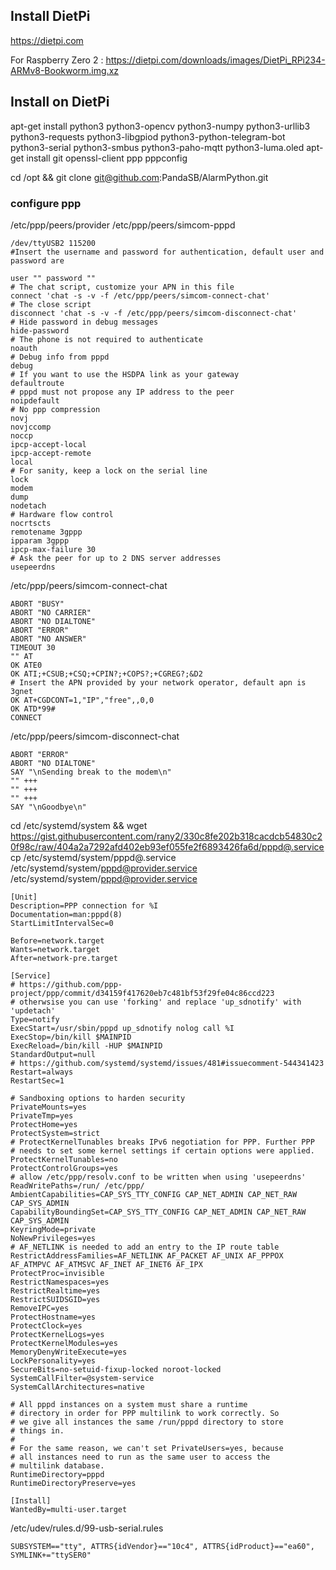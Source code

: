 ## Install DietPi
https://dietpi.com

For Raspberry Zero 2 : https://dietpi.com/downloads/images/DietPi_RPi234-ARMv8-Bookworm.img.xz

## Install on DietPi

apt-get install python3 python3-opencv python3-numpy python3-urllib3 python3-requests python3-libgpiod python3-python-telegram-bot python3-serial python3-smbus python3-paho-mqtt python3-luma.oled
apt-get install git openssl-client ppp pppconfig

cd /opt && git clone git@github.com:PandaSB/AlarmPython.git


### configure ppp
/etc/ppp/peers/provider
/etc/ppp/peers/simcom-pppd
```
/dev/ttyUSB2 115200
#Insert the username and password for authentication, default user and password are

user "" password ""
# The chat script, customize your APN in this file
connect 'chat -s -v -f /etc/ppp/peers/simcom-connect-chat'
# The close script
disconnect 'chat -s -v -f /etc/ppp/peers/simcom-disconnect-chat'
# Hide password in debug messages
hide-password
# The phone is not required to authenticate
noauth
# Debug info from pppd
debug
# If you want to use the HSDPA link as your gateway
defaultroute
# pppd must not propose any IP address to the peer
noipdefault
# No ppp compression
novj
novjccomp
noccp
ipcp-accept-local
ipcp-accept-remote
local
# For sanity, keep a lock on the serial line
lock
modem
dump
nodetach
# Hardware flow control
nocrtscts
remotename 3gppp
ipparam 3gppp
ipcp-max-failure 30
# Ask the peer for up to 2 DNS server addresses
usepeerdns
```

/etc/ppp/peers/simcom-connect-chat
```
ABORT "BUSY"
ABORT "NO CARRIER"
ABORT "NO DIALTONE"
ABORT "ERROR"
ABORT "NO ANSWER"
TIMEOUT 30
"" AT
OK ATE0
OK ATI;+CSUB;+CSQ;+CPIN?;+COPS?;+CGREG?;&D2
# Insert the APN provided by your network operator, default apn is 3gnet
OK AT+CGDCONT=1,"IP","free",,0,0
OK ATD*99#
CONNECT
```

/etc/ppp/peers/simcom-disconnect-chat
```
ABORT "ERROR"
ABORT "NO DIALTONE"
SAY "\nSending break to the modem\n"
"" +++
"" +++
"" +++
SAY "\nGoodbye\n"
```

cd /etc/systemd/system && wget https://gist.githubusercontent.com/rany2/330c8fe202b318cacdcb54830c20f98c/raw/404a2a7292afd402eb93ef055fe2f6893426fa6d/pppd@.service
cp /etc/systemd/system/pppd@.service /etc/systemd/system/pppd@provider.service
/etc/systemd/system/pppd@provider.service
```
[Unit]
Description=PPP connection for %I
Documentation=man:pppd(8)
StartLimitIntervalSec=0

Before=network.target
Wants=network.target
After=network-pre.target

[Service]
# https://github.com/ppp-project/ppp/commit/d34159f417620eb7c481bf53f29fe04c86ccd223
# otherwsise you can use 'forking' and replace 'up_sdnotify' with 'updetach'
Type=notify
ExecStart=/usr/sbin/pppd up_sdnotify nolog call %I
ExecStop=/bin/kill $MAINPID
ExecReload=/bin/kill -HUP $MAINPID
StandardOutput=null
# https://github.com/systemd/systemd/issues/481#issuecomment-544341423
Restart=always
RestartSec=1

# Sandboxing options to harden security
PrivateMounts=yes
PrivateTmp=yes
ProtectHome=yes
ProtectSystem=strict
# ProtectKernelTunables breaks IPv6 negotiation for PPP. Further PPP
# needs to set some kernel settings if certain options were applied.
ProtectKernelTunables=no
ProtectControlGroups=yes
# allow /etc/ppp/resolv.conf to be written when using 'usepeerdns'
ReadWritePaths=/run/ /etc/ppp/
AmbientCapabilities=CAP_SYS_TTY_CONFIG CAP_NET_ADMIN CAP_NET_RAW CAP_SYS_ADMIN
CapabilityBoundingSet=CAP_SYS_TTY_CONFIG CAP_NET_ADMIN CAP_NET_RAW CAP_SYS_ADMIN
KeyringMode=private
NoNewPrivileges=yes
# AF_NETLINK is needed to add an entry to the IP route table
RestrictAddressFamilies=AF_NETLINK AF_PACKET AF_UNIX AF_PPPOX AF_ATMPVC AF_ATMSVC AF_INET AF_INET6 AF_IPX
ProtectProc=invisible
RestrictNamespaces=yes
RestrictRealtime=yes
RestrictSUIDSGID=yes
RemoveIPC=yes
ProtectHostname=yes
ProtectClock=yes
ProtectKernelLogs=yes
ProtectKernelModules=yes
MemoryDenyWriteExecute=yes
LockPersonality=yes
SecureBits=no-setuid-fixup-locked noroot-locked
SystemCallFilter=@system-service
SystemCallArchitectures=native

# All pppd instances on a system must share a runtime
# directory in order for PPP multilink to work correctly. So
# we give all instances the same /run/pppd directory to store
# things in.
#
# For the same reason, we can't set PrivateUsers=yes, because
# all instances need to run as the same user to access the
# multilink database.
RuntimeDirectory=pppd
RuntimeDirectoryPreserve=yes

[Install]
WantedBy=multi-user.target
```

/etc/udev/rules.d/99-usb-serial.rules
```
SUBSYSTEM=="tty", ATTRS{idVendor}=="10c4", ATTRS{idProduct}=="ea60", SYMLINK+="ttySER0"
```
 